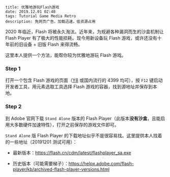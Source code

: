 ```
title: 优雅地游玩Flash游戏
date: 2019.12.01 02:48
tags: Tutorial Game Media Retro
description: 免网页广告，加载迅速，低资源占用
```

2020 年临近，Flash 将被永久淘汰。近年来，为规避各种漏洞而生的沙盒机制让 Flash Player 有了极大的性能损耗。现今用新设备玩 Flash 游戏，或许还没有十年前的旧设备 + 旧版 Flash 来得流畅。

这里本人提供一个方法，能帮你较为优雅地游玩 Flash 游戏。

### Step 1

打开一个包含 Flash 游戏的页面（[Y8](https://y8.com) 或国内流行的 4399 均可），按 `F12` 键启动开发者工具，用元素选取工具选择 Flash 游戏的容器，找到源地址并保存到本地。

### Step 2

到 Adobe 官网下载 `Stand Alone` 版本的 Flash Player（此版本**没有沙盒**，且能启用大多数硬件加速特性），打开之前保存的游戏文件即可。

`Stand Alone` 版 Flash Player 的下载地址似乎不是很容易找。这里提供本人找着的一些地址（20191201 测试可用）：

- 最新版本：<https://flash.cn/cdm/latest/flashplayer_sa.exe>

- 历史版本（可能需要梯子）：<https://helpx.adobe.com/flash-player/kb/archived-flash-player-versions.html>
